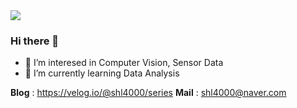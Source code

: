 <img src="https://capsule-render.vercel.app/api?type=egg&color=ffd400&height=180&section=header" />

### Hi there 👋

- 🔎 I’m interesed in Computer Vision, Sensor Data
- 🌱 I’m currently learning Data Analysis

**Blog** : https://velog.io/@shl4000/series
**Mail** : shl4000@naver.com

